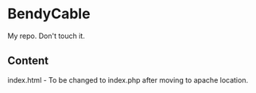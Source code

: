 # BendyCable
My repo. Don't touch it.

## Content
index.html - To be changed to index.php after moving to apache location.
